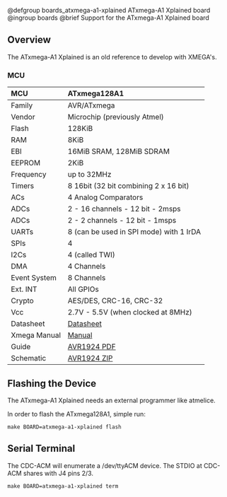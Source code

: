 @defgroup    boards_atxmega-a1-xplained ATxmega-A1 Xplained board
@ingroup     boards
@brief       Support for the ATxmega-A1 Xplained board

## Overview

The ATxmega-A1 Xplained is an old reference to develop with XMEGA's.

### MCU
| MCU           | ATxmega128A1                                  |
|:------------- |:--------------------------------------------- |
| Family        | AVR/ATxmega                                   |
| Vendor        | Microchip (previously Atmel)                  |
| Flash         | 128KiB                                        |
| RAM           | 8KiB                                          |
| EBI           | 16MiB SRAM, 128MiB SDRAM                      |
| EEPROM        | 2KiB                                          |
| Frequency     | up to 32MHz                                   |
| Timers        | 8 16bit (32 bit combining 2 x 16 bit)         |
| ACs           | 4 Analog Comparators                          |
| ADCs          | 2 - 16 channels - 12 bit - 2msps              |
| ADCs          | 2 - 2 channels - 12 bit - 1msps               |
| UARTs         | 8 (can be used in SPI mode) with 1 IrDA       |
| SPIs          | 4                                             |
| I2Cs          | 4 (called TWI)                                |
| DMA           | 4 Channels                                    |
| Event System  | 8 Channels                                    |
| Ext. INT      | All GPIOs                                     |
| Crypto        | AES/DES, CRC-16, CRC-32                       |
| Vcc           | 2.7V - 5.5V (when clocked at 8MHz)            |
| Datasheet     | [Datasheet](https://ww1.microchip.com/downloads/en/DeviceDoc/ATxmega128A1U-64A1U-Data-Sheet-DS40002058A.pdf) |
| Xmega Manual  | [Manual](https://ww1.microchip.com/downloads/en/DeviceDoc/Atmel-8331-8-and-16-bit-AVR-Microcontroller-XMEGA-AU_Manual.pdf) |
| Guide         | [AVR1924 PDF](http://ww1.microchip.com/downloads/en/AppNotes/doc8370.pdf) |
| Schematic     | [AVR1924 ZIP](https://ww1.microchip.com/downloads/en/AppNotes/AVR1924.zip) |

## Flashing the Device

The ATxmega-A1 Xplained needs an external programmer like atmelice.

In order to flash the ATxmega128A1, simple run:

    make BOARD=atxmega-a1-xplained flash

## Serial Terminal

The CDC-ACM will enumerate a /dev/ttyACM device. The STDIO at CDC-ACM shares
with J4 pins 2/3.

    make BOARD=atxmega-a1-xplained term
